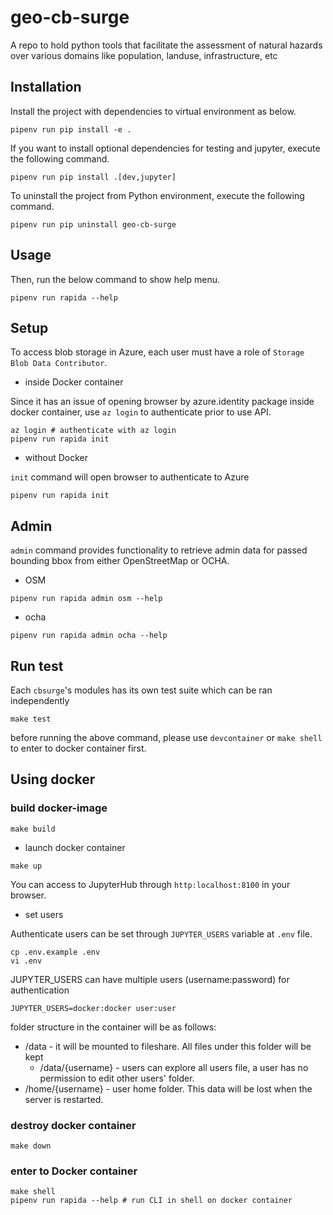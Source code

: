 # geo-cb-surge
A repo to hold python tools that facilitate the assessment of natural hazards over various domains like population, landuse, infrastructure, etc  

## Installation

Install the project with dependencies to virtual environment as below.

```shell
pipenv run pip install -e .
```

If you want to install optional dependencies for testing and jupyter, execute the following command.

```shell
pipenv run pip install .[dev,jupyter]
```

To uninstall the project from Python environment, execute the following command.

```shell
pipenv run pip uninstall geo-cb-surge
```

## Usage

Then, run the below command to show help menu.

```shell
pipenv run rapida --help
```

## Setup

To access blob storage in Azure, each user must have a role of `Storage Blob Data Contributor`.

- inside Docker container

Since it has an issue of opening browser by azure.identity package inside docker container, use `az login` to authenticate prior to use API.

```shell
az login # authenticate with az login
pipenv run rapida init
```

- without Docker

`init` command will open browser to authenticate to Azure

```shell
pipenv run rapida init
```

## Admin

`admin` command provides functionality to retrieve admin data for passed bounding bbox from either OpenStreetMap or OCHA.

- OSM

```shell
pipenv run rapida admin osm --help
```

- ocha

```shell
pipenv run rapida admin ocha --help
```

## Run test

Each `cbsurge`'s modules has its own test suite which can be ran independently

```shell
make test
```

before running the above command, please use `devcontainer` or `make shell` to enter to docker container first.

## Using docker

### build docker-image

```shell
make build
```

- launch docker container

```shell
make up
```

You can access to JupyterHub through `http:localhost:8100` in your browser. 

- set users

Authenticate users can be set through `JUPYTER_USERS` variable at `.env` file.

```
cp .env.example .env
vi .env
```

JUPYTER_USERS can have multiple users (username:password) for authentication

```shell
JUPYTER_USERS=docker:docker user:user
```

folder structure in the container will be as follows:

- /data - it will be mounted to fileshare. All files under this folder will be kept
  - /data/{username} - users can explore all users file, a user has no permission to edit other users' folder.
- /home/{username} - user home folder. This data will be lost when the server is restarted.

### destroy docker container

```shell
make down
```

### enter to Docker container

```shell
make shell
pipenv run rapida --help # run CLI in shell on docker container
```